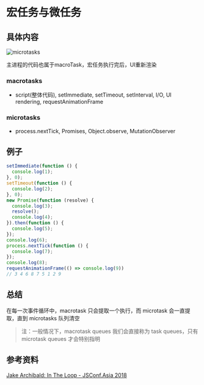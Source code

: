 # 宏任务与微任务

## 具体内容

![microtasks](https://www.peterchen.club/imgs/microtask.png)

主进程的代码也属于macroTask，宏任务执行完后，UI重新渲染

### macrotasks

- script(整体代码), setImmediate, setTimeout, setInterval, I/O, UI rendering, requestAnimationFrame

### microtasks

- process.nextTick, Promises, Object.observe, MutationObserver

## 例子

```js
setImmediate(function () {
  console.log(1);
}, 0);
setTimeout(function () {
  console.log(2);
}, 0);
new Promise(function (resolve) {
  console.log(3);
  resolve();
  console.log(4);
}).then(function () {
  console.log(5);
});
console.log(6);
process.nextTick(function () {
  console.log(7);
});
console.log(8);
requestAnimationFrame(() => console.log(9))
// 3 4 6 8 7 5 1 2 9
```

## 总结

在每一次事件循环中，macrotask 只会提取一个执行，而 microtask 会一直提取，直到 microtasks 队列清空

> 注：一般情况下，macrotask queues 我们会直接称为 task queues，只有 microtask queues 才会特别指明

## 参考资料

[Jake Archibald: In The Loop - JSConf.Asia 2018](https://www.youtube.com/watch?v=cCOL7MC4Pl0)